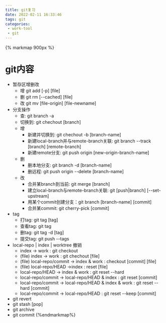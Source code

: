 ```yaml
---
title: git复习
date: 2022-02-11 16:33:46
tags: git
categories:
 - work-tool
 - git
---
```

{% markmap 900px %}
# git内容

- 暂存区增删改
  - 增 git add [-p] [file]
  - 删 git rm [--cached] [file]
  - 改 git mv [file-origin] [file-newname]
- 分支操作
  - 查: git branch -a
  - 切换到: git chechout [branch]
  - 增
    - 新建并切换到: git chechout -b [branch-name]
    - 新建local-branch并与remote-branch关联: git branch --track [branch] [remote-branch]
    - 新建remote分支: git push origin [new-origin-branch-name]
  - 删
    - 删本地分支: git branch -d [branch-name]
    - 删远程: git push origin --delete [branch-name]
  - 改
    - 合并某branch到当前: git merge [branch]
    - 建立local-branch与remote-branch关联: git [push|branch] [--set-upstream]
    - 用某个commit创建分支：git branch [branch-name] [commit]
    - 合并某commit: git cherry-pick [commit]
- tag
  - 打tag: git tag [tag]
  - 查看tag: git tag
  - 删tag: git tag -d [tag]
  - 提交tag: git push --tags
- local-repo | index | worktree 撤销
  - index -> work : git checkout
  - (file) index -> work : git chechout [file]
  - (file) local-repo/commit -> index & work : checkout [commit] [file]
  - (file) local-repo/HEAD ->index : reset [file]
  - local-repo/HEAD -> index & work : git reset --hard
  - local-repo/commit -> local-repo/HEAD & index : git reset [commit]
  - local-repo/commit -> local-repo/HEAD & index & work : git reset --hard [commit]
  - local-repo/commit -> local-repo/HEAD : git reset --keep [commit]
- git revert
- git stash [pop]
- git archive
- git commit
{%endmarkmap%}
